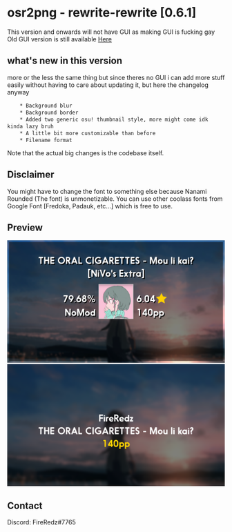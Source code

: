 # osr2png - rewrite-rewrite [0.6.1]
This version and onwards will not have GUI as making GUI is fucking gay</br>
Old GUI version is still available [Here](https://github.com/FireRedz/osr2png/releases/tag/0.5)

## what's new in this version
more or the less the same thing but since theres no GUI i can add more stuff easily without having to care about updating it, but here the changelog anyway
```
    * Background blur
    * Background border
    * Added two generic osu! thumbnail style, more might come idk kinda lazy bruh
    * A little bit more customizable than before
    * Filename format
```
Note that the actual big changes is the codebase itself.

## Disclaimer 
You might have to change the font to something else because Nanami Rounded (The font) is unmonetizable.
You can use other coolass fonts from Google Font [Fredoka, Padauk, etc...] which is free to use.


## Preview
![](assets/good_fucking_score.png)
![](assets/mou_ii_kai.png)

## Contact
Discord: FireRedz#7765
